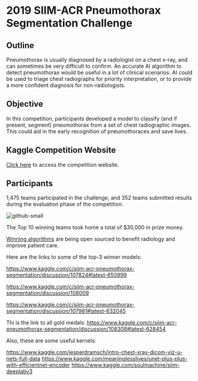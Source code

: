 # 2019 SIIM-ACR Pneumothorax Segmentation Challenge

## Outline

Pneumothorax is usually diagnosed by a radiologist on a chest x-ray, and can sometimes be very difficult to confirm. An accurate AI algorithm to detect pneumothorax would be useful in a lot of clinical scenarios. AI could be used to triage chest radiographs for priority interpretation, or to provide a more confident diagnosis for non-radiologists.

## Objective

In this competition, participants developed a model to classify (and if present, segment) pneumothorax from a set of chest radiographic images. This could aid in the early recognition of pneumothoraces and save lives.

## Kaggle Competition Website

[Click here](https://www.kaggle.com/c/siim-acr-pneumothorax-segmentation) to access the competition website.

## Participants

1,475 teams participated in the challenge, and 352 teams submitted results during the evaluation phase of the competition.

![github-small](https://siim.org/resource/resmgr/mimi19/pxt/participation_map.jpg)

The Top 10 winning teams took home a total of $30,000 in prize money.

[Winning algorithms](https://www.kaggle.com/c/siim-acr-pneumothorax-segmentation/leaderboard) are being open sourced to benefit radiology and improve patient care.







Here are the links to some of the top-3 winner models:

https://www.kaggle.com/c/siim-acr-pneumothorax-segmentation/discussion/107824#latest-650999

https://www.kaggle.com/c/siim-acr-pneumothorax-segmentation/discussion/108009

https://www.kaggle.com/c/siim-acr-pneumothorax-segmentation/discussion/107981#latest-632045

Thi is the link to all gold medals: https://www.kaggle.com/c/siim-acr-pneumothorax-segmentation/discussion/108308#latest-628454

Also, these are some useful kernels:

https://www.kaggle.com/jesperdramsch/intro-chest-xray-dicom-viz-u-nets-full-data 
https://www.kaggle.com/meaninglesslives/unet-plus-plus-with-efficientnet-encoder
https://www.kaggle.com/soulmachine/siim-deeplabv3
